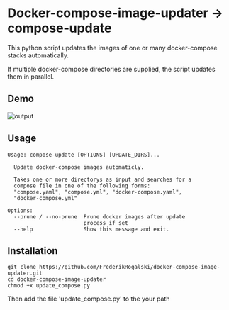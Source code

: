 # Docker-compose-image-updater -> compose-update
This python script updates the images of one or many docker-compose stacks automatically.

If multiple docker-compose directories are supplied, the script updates them in parallel.

## Demo
![output](https://user-images.githubusercontent.com/31591562/133811801-16eb581f-f63c-454f-a5de-e872568f3477.gif)


## Usage
```
Usage: compose-update [OPTIONS] [UPDATE_DIRS]...

  Update docker-compose images automaticly.

  Takes one or more directorys as input and searches for a
  compose file in one of the following forms:
  "compose.yaml", "compose.yml", "docker-compose.yaml",
  "docker-compose.yml"

Options:
  --prune / --no-prune  Prune docker images after update
                        process if set
  --help                Show this message and exit.
```

## Installation
```
git clone https://github.com/FrederikRogalski/docker-compose-image-updater.git
cd docker-compose-image-updater
chmod +x update_compose.py
```

Then add the file 'update_compose.py' to the your path
